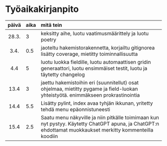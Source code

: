 # Työaikakirjanpito

| päivä | aika | mitä tein  |
| :----:|:-----| :-----|
| 28.3. | 3    | keksitty aihe, luotu vaatimusmäärittely ja luotu poetry|
| 3.4. | 0.5    | jaoteltu hakemistorakennetta, korjailtu gitignorea lisätty coverage, mietitty toiminnallisuutta|
| 4.4 | 5    | luotu luokka fieldille, luotu automaattisen gridin generaattori, luotu ensimmäiset testit, luotu ja täytetty changelog|
| 13.4 | 3    | jaettu hakemistoihin eri (suunnitellut) osat ohjelmaa, mietitty pygame ja field-luokan yhteistyötä. enimmäkseen prokrastinointia|
| 14.4 | 5.5    | Lisätty pylint, index avaa tyhjän ikkunan, yritetty tehdä menu epäonnistuneesti |
| 15.4 | 2.5   | Saatu menu näkyville ja niin pitkälle toimimaan kun nyt pystyy. Käytetty ChatGPT apuna, ja ChatGPT:n ehdottamat muokkaukset merkitty kommenteilla koodiin |